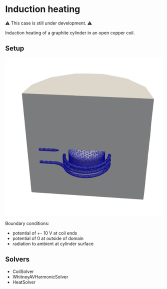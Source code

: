 # Induction heating

:warning: This case is still under development. :warning:

Induction heating of a graphite cylinder in an open copper coil.

## Setup

![setup](./setup-inductionheating.png)

Boundary conditions:

- potential of +- 10 V at coil ends
- potential of 0 at outside of domain
- radiation to ambient at cylinder surface


## Solvers

- CoilSolver
- WhitneyAVHarmonicSolver
- HeatSolver

